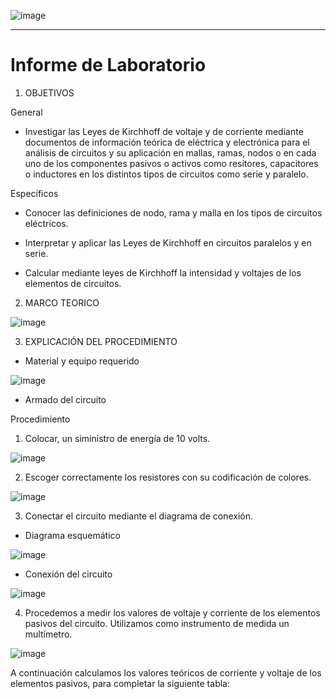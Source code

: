 ![image](https://user-images.githubusercontent.com/84390820/120706807-2aa0bd00-c47f-11eb-9ca7-ba590d62db62.png)


________________________________________________________________________________
# Informe de Laboratorio 

1. OBJETIVOS

General

* Investigar las Leyes de Kirchhoff de voltaje y de corriente mediante documentos de información teórica de eléctrica y electrónica para el análisis de circuitos y su aplicación en mallas, ramas, nodos o en cada uno de los componentes pasivos o activos como resitores, capacitores o inductores en los distintos tipos de circuitos como serie y paralelo. 

Específicos

* Conocer las definiciones de nodo, rama y malla en los tipos de circuitos eléctricos. 

* Interpretar y aplicar las Leyes de Kirchhoff en circuitos paralelos y en serie.

* Calcular mediante leyes de Kirchhoff la intensidad y voltajes de los elementos de circuitos.  


2. MARCO TEORICO

![image](https://user-images.githubusercontent.com/84390820/120563854-3339ba80-c3cf-11eb-89db-2ca3a1e8c4ea.png)



3. EXPLICACIÓN DEL PROCEDIMIENTO
 
 * Material y equipo requerido
 
![image](https://user-images.githubusercontent.com/84390820/120563174-962a5200-c3cd-11eb-8449-4e8707230eeb.png)

 * Armado del circuito
 
Procedimiento

1. Colocar, un siministro de energía de 10 volts.

![image](https://user-images.githubusercontent.com/84390820/120701760-df83ab80-c478-11eb-9320-5eebb39ff753.png)

2. Escoger correctamente los resistores con su codificación de colores. 

![image](https://user-images.githubusercontent.com/84390820/120701782-e7dbe680-c478-11eb-97d5-e95d1d3b08d9.png)

3. Conectar el circuito mediante el diagrama de conexión.

* Diagrama esquemático

![image](https://user-images.githubusercontent.com/84390820/120702231-73ee0e00-c479-11eb-9351-446153b76fbb.png)

* Conexión del circuito

![image](https://user-images.githubusercontent.com/84390820/120701875-09d56900-c479-11eb-97a7-3e5200bcc107.png)


4. Procedemos a medir los valores de voltaje y corriente de los elementos pasivos del circuito. Utilizamos como instrumento de medida un multímetro.   


![image](https://user-images.githubusercontent.com/84390820/120705034-eb716c80-c47c-11eb-9d3c-8f29e3d22d00.png)

A continuación calculamos los valores teóricos de corriente y voltaje de los elementos pasivos, para completar la siguiente tabla: 





